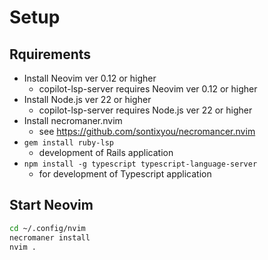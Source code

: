 # Setup

## Rquirements

- Install Neovim ver 0.12 or higher
  - copilot-lsp-server requires Neovim ver 0.12 or higher
- Install Node.js ver 22 or higher
  - copilot-lsp-server requires Node.js ver 22 or higher
- Install necromaner.nvim
  - see https://github.com/sontixyou/necromancer.nvim
- `gem install ruby-lsp`
  - development of Rails application
- `npm install -g typescript typescript-language-server`
  - for development of Typescript application

## Start Neovim

```sh
cd ~/.config/nvim
necromaner install
nvim .
```

